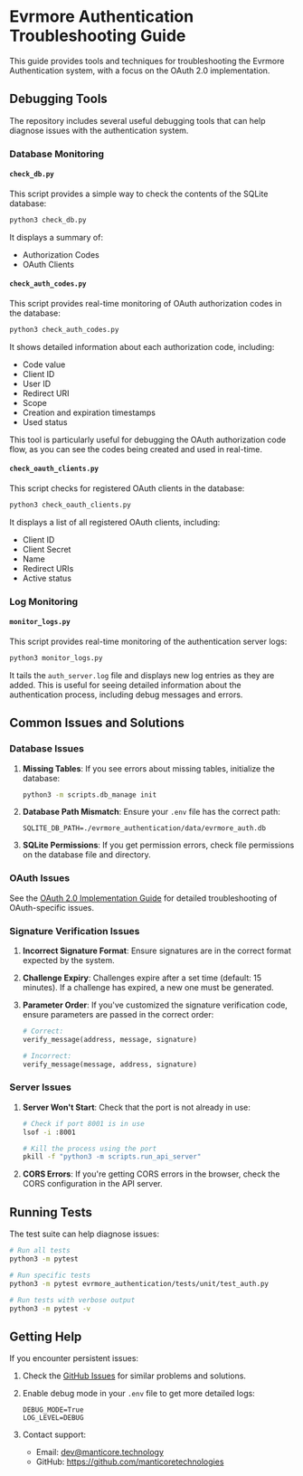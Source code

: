 # Evrmore Authentication Troubleshooting Guide

This guide provides tools and techniques for troubleshooting the Evrmore Authentication system, with a focus on the OAuth 2.0 implementation.

## Debugging Tools

The repository includes several useful debugging tools that can help diagnose issues with the authentication system.

### Database Monitoring

#### `check_db.py`

This script provides a simple way to check the contents of the SQLite database:

```bash
python3 check_db.py
```

It displays a summary of:
- Authorization Codes
- OAuth Clients

#### `check_auth_codes.py`

This script provides real-time monitoring of OAuth authorization codes in the database:

```bash
python3 check_auth_codes.py
```

It shows detailed information about each authorization code, including:
- Code value
- Client ID
- User ID
- Redirect URI
- Scope
- Creation and expiration timestamps
- Used status

This tool is particularly useful for debugging the OAuth authorization code flow, as you can see the codes being created and used in real-time.

#### `check_oauth_clients.py`

This script checks for registered OAuth clients in the database:

```bash
python3 check_oauth_clients.py
```

It displays a list of all registered OAuth clients, including:
- Client ID
- Client Secret
- Name
- Redirect URIs
- Active status

### Log Monitoring

#### `monitor_logs.py`

This script provides real-time monitoring of the authentication server logs:

```bash
python3 monitor_logs.py
```

It tails the `auth_server.log` file and displays new log entries as they are added. This is useful for seeing detailed information about the authentication process, including debug messages and errors.

## Common Issues and Solutions

### Database Issues

1. **Missing Tables**: If you see errors about missing tables, initialize the database:
   ```bash
   python3 -m scripts.db_manage init
   ```

2. **Database Path Mismatch**: Ensure your `.env` file has the correct path:
   ```
   SQLITE_DB_PATH=./evrmore_authentication/data/evrmore_auth.db
   ```

3. **SQLite Permissions**: If you get permission errors, check file permissions on the database file and directory.

### OAuth Issues

See the [OAuth 2.0 Implementation Guide](OAUTH_GUIDE.md) for detailed troubleshooting of OAuth-specific issues.

### Signature Verification Issues

1. **Incorrect Signature Format**: Ensure signatures are in the correct format expected by the system.

2. **Challenge Expiry**: Challenges expire after a set time (default: 15 minutes). If a challenge has expired, a new one must be generated.

3. **Parameter Order**: If you've customized the signature verification code, ensure parameters are passed in the correct order:
   ```python
   # Correct:
   verify_message(address, message, signature)
   
   # Incorrect:
   verify_message(message, address, signature)
   ```

### Server Issues

1. **Server Won't Start**: Check that the port is not already in use:
   ```bash
   # Check if port 8001 is in use
   lsof -i :8001
   
   # Kill the process using the port
   pkill -f "python3 -m scripts.run_api_server"
   ```

2. **CORS Errors**: If you're getting CORS errors in the browser, check the CORS configuration in the API server.

## Running Tests

The test suite can help diagnose issues:

```bash
# Run all tests
python3 -m pytest

# Run specific tests
python3 -m pytest evrmore_authentication/tests/unit/test_auth.py

# Run tests with verbose output
python3 -m pytest -v
```

## Getting Help

If you encounter persistent issues:

1. Check the [GitHub Issues](https://github.com/manticoretechnologies/evrmore-authentication/issues) for similar problems and solutions.

2. Enable debug mode in your `.env` file to get more detailed logs:
   ```
   DEBUG_MODE=True
   LOG_LEVEL=DEBUG
   ```

3. Contact support:
   - Email: dev@manticore.technology
   - GitHub: https://github.com/manticoretechnologies 